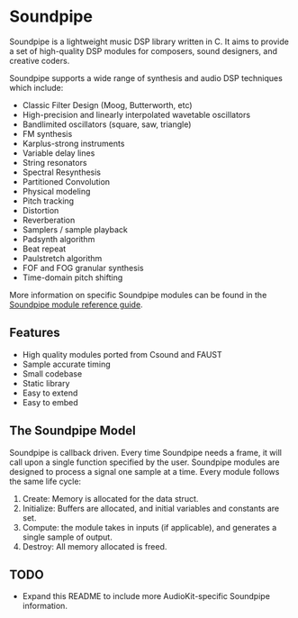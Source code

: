 Soundpipe
=========

Soundpipe is a lightweight music DSP library written in C. It aims to provide
a set of high-quality DSP modules for composers, sound designers,
and creative coders. 

Soundpipe supports a wide range of synthesis and audio DSP 
techniques which include:

- Classic Filter Design (Moog, Butterworth, etc)
- High-precision and linearly interpolated wavetable oscillators
- Bandlimited oscillators (square, saw, triangle)
- FM synthesis
- Karplus-strong instruments
- Variable delay lines
- String resonators
- Spectral Resynthesis
- Partitioned Convolution
- Physical modeling
- Pitch tracking
- Distortion
- Reverberation
- Samplers / sample playback
- Padsynth algorithm
- Beat repeat
- Paulstretch algorithm
- FOF and FOG granular synthesis
- Time-domain pitch shifting

More information on specific Soundpipe modules can be found in the
[Soundpipe module reference guide](https://paulbatchelor.github.com/res/soundpipe/docs/).

Features
---------
- High quality modules ported from Csound and FAUST
- Sample accurate timing
- Small codebase
- Static library
- Easy to extend
- Easy to embed

The Soundpipe Model
-------------------

Soundpipe is callback driven. Every time Soundpipe needs a frame, it will
call upon a single function specified by the user. Soundpipe modules are
designed to process a signal one sample at a time.  Every module follows the
same life cycle:

1. Create: Memory is allocated for the data struct.
2. Initialize: Buffers are allocated, and initial variables and constants
are set.
3. Compute: the module takes in inputs (if applicable), and generates a
single sample of output.
4. Destroy: All memory allocated is freed.

## TODO

- Expand this README to include more AudioKit-specific Soundpipe information.